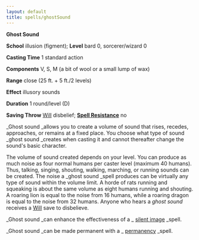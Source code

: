 ```yaml
---
layout: default
title: spells/ghostSound
---
```

 **Ghost Sound**

**School** illusion (figment); **Level** bard 0, sorcerer/wizard 0

**Casting Time** 1 standard action

**Components** V, S, M (a bit of wool or a small lump of wax)

**Range** close (25 ft. + 5 ft./2 levels)

**Effect** illusory sounds

**Duration** 1 round/level (D)

**Saving Throw** [Will](../combat#_will) disbelief; **[Spell Resistance](../glossary#_spell-resistance)** no

_Ghost sound _allows you to create a volume of sound that rises, recedes, approaches, or remains at a fixed place. You choose what type of sound _ghost sound _creates when casting it and cannot thereafter change the sound's basic character.

The volume of sound created depends on your level. You can produce as much noise as four normal humans per caster level (maximum 40 humans). Thus, talking, singing, shouting, walking, marching, or running sounds can be created. The noise a _ghost sound _spell produces can be virtually any type of sound within the volume limit. A horde of rats running and squeaking is about the same volume as eight humans running and shouting. A roaring lion is equal to the noise from 16 humans, while a roaring dragon is equal to the noise from 32 humans. Anyone who hears a _ghost sound_ receives a [Will](../combat#_will) save to disbelieve.

_Ghost sound _can enhance the effectiveness of a _ [silent image](silentImage#_silent-image) _spell.

_Ghost sound _can be made permanent with a _ [permanency](permanency#_permanency) _spell.

